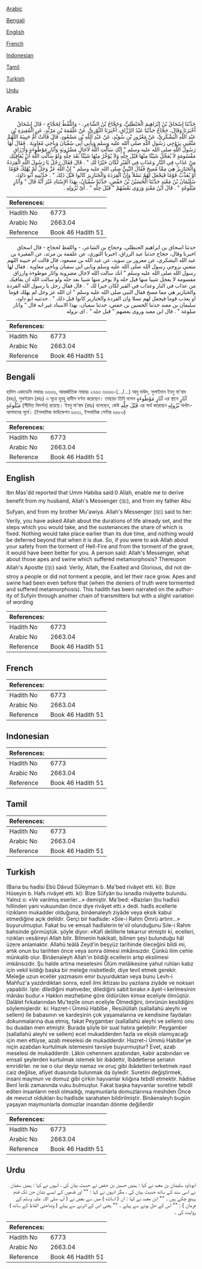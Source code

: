 [Arabic](#arabic)

[Bengali](#bengali)

[English](#english)

[French](#french)

[Indonesian](#indonesian)

[Tamil](#tamil)

[Turkish](#turkish)

[Urdu](#urdu)

## Arabic


<div dir="rtl" lang="ar" style={{fontSize:'larger',backgroundColor:'#f8f9fa',padding:20}}>
حَدَّثَنَا إِسْحَاقُ بْنُ إِبْرَاهِيمَ الْحَنْظَلِيُّ، وَحَجَّاجُ بْنُ الشَّاعِرِ، - وَاللَّفْظُ لِحَجَّاجٍ - قَالَ إِسْحَاقُ أَخْبَرَنَا وَقَالَ، حَجَّاجٌ حَدَّثَنَا عَبْدُ الرَّزَّاقِ، أَخْبَرَنَا الثَّوْرِيُّ، عَنْ عَلْقَمَةَ بْنِ مَرْثَدٍ، عَنِ الْمُغِيرَةِ بْنِ عَبْدِ اللَّهِ الْيَشْكُرِيِّ، عَنْ مَعْرُورِ بْنِ سُوَيْدٍ، عَنْ عَبْدِ اللَّهِ بْنِ مَسْعُودٍ، قَالَ قَالَتْ أُمُّ حَبِيبَةَ اللَّهُمَّ مَتِّعْنِي بِزَوْجِي رَسُولِ اللَّهِ صلى الله عليه وسلم وَبِأَبِي أَبِي سُفْيَانَ وَبِأَخِي مُعَاوِيَةَ ‏.‏ فَقَالَ لَهَا رَسُولُ اللَّهِ صلى الله عليه وسلم ‏"‏ إِنَّكِ سَأَلْتِ اللَّهَ لآجَالٍ مَضْرُوبَةٍ وَآثَارٍ مَوْطُوءَةٍ وَأَرْزَاقٍ مَقْسُومَةٍ لاَ يُعَجِّلُ شَيْئًا مِنْهَا قَبْلَ حِلِّهِ وَلاَ يُؤَخِّرُ مِنْهَا شَيْئًا بَعْدَ حِلِّهِ وَلَوْ سَأَلْتِ اللَّهَ أَنْ يُعَافِيَكِ مِنْ عَذَابٍ فِي النَّارِ وَعَذَابٍ فِي الْقَبْرِ لَكَانَ خَيْرًا لَكِ ‏"‏ ‏.‏ قَالَ فَقَالَ رَجُلٌ يَا رَسُولَ اللَّهِ الْقِرَدَةُ وَالْخَنَازِيرُ هِيَ مِمَّا مُسِخَ فَقَالَ النَّبِيُّ صلى الله عليه وسلم ‏"‏ إِنَّ اللَّهَ عَزَّ وَجَلَّ لَمْ يُهْلِكْ قَوْمًا أَوْ يُعَذِّبْ قَوْمًا فَيَجْعَلَ لَهُمْ نَسْلاً وَإِنَّ الْقِرَدَةَ وَالْخَنَازِيرَ كَانُوا قَبْلَ ذَلِكَ ‏"‏ ‏.‏ حَدَّثَنِيهِ أَبُو دَاوُدَ، سُلَيْمَانُ بْنُ مَعْبَدٍ حَدَّثَنَا الْحُسَيْنُ بْنُ حَفْصٍ، حَدَّثَنَا سُفْيَانُ، بِهَذَا الإِسْنَادِ غَيْرَ أَنَّهُ قَالَ ‏"‏ وَآثَارٍ مَبْلُوغَةٍ ‏"‏ ‏.‏ قَالَ ابْنُ مَعْبَدٍ وَرَوَى بَعْضُهُمْ ‏"‏ قَبْلَ حِلِّهِ ‏"‏ ‏.‏ أَىْ نُزُولِهِ ‏.‏
</div>
<div style={{backgroundColor:'#f8f9fa',padding:20, marginBottom: 10}}><table> <thead> <tr> <th>References:</th> <th></th> </tr> </thead> <tbody><tr><td>Hadith No</td><td>6773</td></tr><tr><td>Arabic No</td><td>2663.04</td></tr><tr><td>Reference</td><td>Book 46 Hadith 51</td></tr></tbody></table></div>


<div dir="rtl" lang="ar" style={{fontSize:'larger',backgroundColor:'#f8f9fa',padding:20}}>
حدثنا اسحاق بن ابراهيم الحنظلي، وحجاج بن الشاعر، - واللفظ لحجاج - قال اسحاق اخبرنا وقال، حجاج حدثنا عبد الرزاق، اخبرنا الثوري، عن علقمة بن مرثد، عن المغيرة بن عبد الله اليشكري، عن معرور بن سويد، عن عبد الله بن مسعود، قال قالت ام حبيبة اللهم متعني بزوجي رسول الله صلى الله عليه وسلم وبابي ابي سفيان وباخي معاوية . فقال لها رسول الله صلى الله عليه وسلم " انك سالت الله لاجال مضروبة واثار موطوءة وارزاق مقسومة لا يعجل شييا منها قبل حله ولا يوخر منها شييا بعد حله ولو سالت الله ان يعافيك من عذاب في النار وعذاب في القبر لكان خيرا لك " . قال فقال رجل يا رسول الله القردة والخنازير هي مما مسخ فقال النبي صلى الله عليه وسلم " ان الله عز وجل لم يهلك قوما او يعذب قوما فيجعل لهم نسلا وان القردة والخنازير كانوا قبل ذلك " . حدثنيه ابو داود، سليمان بن معبد حدثنا الحسين بن حفص، حدثنا سفيان، بهذا الاسناد غير انه قال " واثار مبلوغة " . قال ابن معبد وروى بعضهم " قبل حله " . اى نزوله
</div>
<div style={{backgroundColor:'#f8f9fa',padding:20, marginBottom: 10}}><table> <thead> <tr> <th>References:</th> <th></th> </tr> </thead> <tbody><tr><td>Hadith No</td><td>6773</td></tr><tr><td>Arabic No</td><td>2663.04</td></tr><tr><td>Reference</td><td>Book 46 Hadith 51</td></tr></tbody></table></div>

## Bengali


<div dir="ltr" lang="bn" style={{fontSize:'larger',backgroundColor:'#f8f9fa',padding:20}}>
হাদিস একাডেমি নাম্বারঃ ৬৬৬৬, আন্তর্জাতিক নাম্বারঃ ২৬৬৩ ৬৬৬৬-(.../...) আবু দাউদ, সুলাইমান ইবনু মা’বাদ (রহঃ), সুফইয়ান (রহঃ) এ সূত্রে হুবহু হাদীস বর্ণনা করেছেন। তাছাড়া তিনি বলেন آثَارٍ مَوْطُوءَةٍ এর স্থানে آثَارٍ مَبْلُوغَةٍ (সীমিত নিদর্শন) রয়েছে। ইবনু মা’বাদ (রহঃ) বলেছেন, কেউ قَبْلَ حِلِّهِ এর অর্থ করেছেন نُزُولِهِ অর্থাৎ- আগমনের পূর্বে। (ইসলামিক ফাউন্ডেশন ৬৫৩১, ইসলামিক সেন্টার ৬৫৮৩)
</div>
<div style={{backgroundColor:'#f8f9fa',padding:20, marginBottom: 10}}><table> <thead> <tr> <th>References:</th> <th></th> </tr> </thead> <tbody><tr><td>Hadith No</td><td>6773</td></tr><tr><td>Arabic No</td><td>2663.04</td></tr><tr><td>Reference</td><td>Book 46 Hadith 51</td></tr></tbody></table></div>

## English


<div dir="ltr" lang="en" style={{fontSize:'larger',backgroundColor:'#f8f9fa',padding:20}}>
Ibn Mas'dd reported that Umm Habiba said:0 Allah, enable me to derive benefit from my husband, Allah's Messenger (ﷺ), and from my father Abu Sufyan, and from my brother Mu'awiya. Allah's Messenger (ﷺ) said to her: Verily, you have asked Allah about the durations of life already set, and the steps which you would take, and the sustenances the share of which is fixed. Nothing would take place earlier than its due time, and nothing would be deferred beyond that when it is due. So, if you were to ask Allah about your safety from the torment of Hell-Fire and from the torment of the grave, it would have been better for you. A person said: Allah's Messenger, what about those apes and swine which suffered metamorphosis? Thereupon Allah's Apostle (ﷺ) said: Verily, Allah, the Exalted and Glorious, did not destroy a people or did not torment a people, and let their race grow. Apes and swine had been even before that (when the deniers of truth were tormented and suffered metamorphosis). This hadith has been narrated on the authority of Sufyin through another chain of transmitters but with a slight variation of wording
</div>
<div style={{backgroundColor:'#f8f9fa',padding:20, marginBottom: 10}}><table> <thead> <tr> <th>References:</th> <th></th> </tr> </thead> <tbody><tr><td>Hadith No</td><td>6773</td></tr><tr><td>Arabic No</td><td>2663.04</td></tr><tr><td>Reference</td><td>Book 46 Hadith 51</td></tr></tbody></table></div>

## French


<div dir="ltr" lang="fr" style={{fontSize:'larger',backgroundColor:'#f8f9fa',padding:20}}>

</div>
<div style={{backgroundColor:'#f8f9fa',padding:20, marginBottom: 10}}><table> <thead> <tr> <th>References:</th> <th></th> </tr> </thead> <tbody><tr><td>Hadith No</td><td>6773</td></tr><tr><td>Arabic No</td><td>2663.04</td></tr><tr><td>Reference</td><td>Book 46 Hadith 51</td></tr></tbody></table></div>

## Indonesian


<div dir="ltr" lang="id" style={{fontSize:'larger',backgroundColor:'#f8f9fa',padding:20}}>

</div>
<div style={{backgroundColor:'#f8f9fa',padding:20, marginBottom: 10}}><table> <thead> <tr> <th>References:</th> <th></th> </tr> </thead> <tbody><tr><td>Hadith No</td><td>6773</td></tr><tr><td>Arabic No</td><td>2663.04</td></tr><tr><td>Reference</td><td>Book 46 Hadith 51</td></tr></tbody></table></div>

## Tamil


<div dir="ltr" lang="ta" style={{fontSize:'larger',backgroundColor:'#f8f9fa',padding:20}}>

</div>
<div style={{backgroundColor:'#f8f9fa',padding:20, marginBottom: 10}}><table> <thead> <tr> <th>References:</th> <th></th> </tr> </thead> <tbody><tr><td>Hadith No</td><td>6773</td></tr><tr><td>Arabic No</td><td>2663.04</td></tr><tr><td>Reference</td><td>Book 46 Hadith 51</td></tr></tbody></table></div>

## Turkish


<div dir="ltr" lang="tr" style={{fontSize:'larger',backgroundColor:'#f8f9fa',padding:20}}>
(Bana bu hadîsi Ebû Dâvud Süleyman b. Ma'bed rivâyet etti. ki): Bize Hüseyin b. Hafs rivâyet etti. ki): Bize Süfyân bu isnadla rivâyette bulundu. Yalnız o: «Ve varılmış eserler...» demiştir. Ma'bed: «Bazıları (bu hadîsi) hillinden yani vukuundan önce diye rivâyet etti.» dedi. hadîs ecellerle rizıklann mukadder olduğuna, binâenaleyh ziyâde veya eksik kabul etmediğine açık delildir. Gerçi bir hadîsde: «Sıle-i Rahm Ömrü artırır...» buyurulmuştur. Fakat bu ve emsali hadîslerin te'vil olunduğunu Sıle-i Rahm bahsinde görmüştük. şöyle diyor: «Kafi delillerle tekarrur etmiştir ki, ecelleri, rızıkları vesâireyi Allah bilir. Bilmenin hakikati, bilinen şeyi bulunduğu hâl üzere anlamaktır. Allahü teâlâ Zeyd'in beşyüz tarihinde öleceğini bildi mi, artık onun bu tarihten önce veya sonra ölmesi imkânsızdır. Çünkü ilim cehle münkalib olur. Binâenaleyh Allah'ın bildiği ecellerin artıp eksilmesi imkânsızdır. Şu halde artma meselesini Ölüm melâikesine yahut ruhları kabz için vekil kıldığı başka bir meleğe nisbetledir, diye tevil etmek gerekir. Meleğe uzun eceller yazmasını emir buyurduktan veya bunu Levh-i Mahfuz'a yazdırdıktan sonra, ezelî ilmi iktizası bu yazılana ziyâde ve noksan yapabilir. îşte: dilediğini mahveder, dilediğini sabit bırakır.» âyet-i kerîmesinin mânâsı budur.» Hakkın mezhebine göre öldürülen kimse eceliyle ölmüştür. Dalâlet fırkalarından Mu'tezile onun eceliyle Ölmediğini, ömrünün kesildiğini söylemişlerdir. ki: Hazret-i Ümmü Habîbe , Resûlüllah (sallallahü aleyhi ve sellem) ile babasının ve kardeşinin çok yaşamalarına ve kendisine faydaları dokunmalarına dua etmiş, fakat Peygamber (sallallahü aleyhi ve sellem) onu bu duadan men etmiştir. Burada şöyle bir sual hatıra gelebilir: Peygamber (sallallahü aleyhi ve sellem) ecel mukadderden fazla ve eksik olamıyacağı için men ettiyse, azab meselesi de mukadderdir. Hazret-i Ümmü Habibe'ye niçin azabdan kurtulmak istemesini tavsiye buyurmuştur? Evet, azab meselesi de mukadderdir. Lâkin cehennem azabından, kabir azabından ve emsali şeylerden kurtulmak istemek bir ibâdettir, îbâdetlerse şeriatın emridirler. ne ise o olur deyip namaz ve oruç gibi ibâdetleri terketmek nasıl caiz değilse, afiyet duasında bulunmak da öyledir. Suretini değiştirmek, insani maymun ve domuz gibi çirkin hayvanlar kılığına tebdil etmektir. hâdise Benî İsrâi zamanında vuku bulmuştur. Fakat başka hayvanlar suretine tebdil edilen insanların nesli olmadığı, maymunlarla domuzlarınsa meshden Önce de mevcut oldukları bu hadîsde sarahaten bildirilmiştir. Binâenaleyh bugün yaşayan maymunlarla domuzlar insandan dönme değillerdir
</div>
<div style={{backgroundColor:'#f8f9fa',padding:20, marginBottom: 10}}><table> <thead> <tr> <th>References:</th> <th></th> </tr> </thead> <tbody><tr><td>Hadith No</td><td>6773</td></tr><tr><td>Arabic No</td><td>2663.04</td></tr><tr><td>Reference</td><td>Book 46 Hadith 51</td></tr></tbody></table></div>

## Urdu


<div dir="rtl" lang="ur" style={{fontSize:'larger',backgroundColor:'#f8f9fa',padding:20}}>
ابوداود سلیمان بن معبد نے کہا : ہمیں حسین بن حفص نے حدیث بیان کی ، انہوں نے کہا : ہمیں سفیان نے اسی سند کے ساتھ حدیث بیان کی ، مگر انہوں نے کہا : "" اور قدموں کے ایسے نشان جن تک قدم پہنچ چکے ہیں ۔ "" ابن معبد نے کہا : ان ( اساتذہ ) میں سے بعض نے ( آپ صلی اللہ علیہ وسلم کے فرمان ) : "" اس کے حل ہونے سے پہلے ۔ "" یعنی اس کے اترنے سے پہلے ( وضاحتی الفاظ کے ساتھ ) روایت کی ۔
</div>
<div style={{backgroundColor:'#f8f9fa',padding:20, marginBottom: 10}}><table> <thead> <tr> <th>References:</th> <th></th> </tr> </thead> <tbody><tr><td>Hadith No</td><td>6773</td></tr><tr><td>Arabic No</td><td>2663.04</td></tr><tr><td>Reference</td><td>Book 46 Hadith 51</td></tr></tbody></table></div>